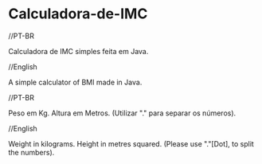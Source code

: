 # Calculadora-de-IMC

//PT-BR

Calculadora de IMC simples feita em Java.

//English

A simple calculator of BMI made in Java.

//PT-BR

Peso em Kg.
Altura em Metros. (Utilizar "." para separar os números).

//English

Weight in kilograms.
Height in metres squared. (Please use "."[Dot], to split the numbers).
